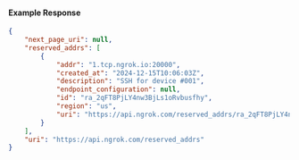 <!-- Code generated for API Clients. DO NOT EDIT. -->

#### Example Response

```json
{
	"next_page_uri": null,
	"reserved_addrs": [
		{
			"addr": "1.tcp.ngrok.io:20000",
			"created_at": "2024-12-15T10:06:03Z",
			"description": "SSH for device #001",
			"endpoint_configuration": null,
			"id": "ra_2qFT8PjLY4nw3BjLs1oRvbusfhy",
			"region": "us",
			"uri": "https://api.ngrok.com/reserved_addrs/ra_2qFT8PjLY4nw3BjLs1oRvbusfhy"
		}
	],
	"uri": "https://api.ngrok.com/reserved_addrs"
}
```
